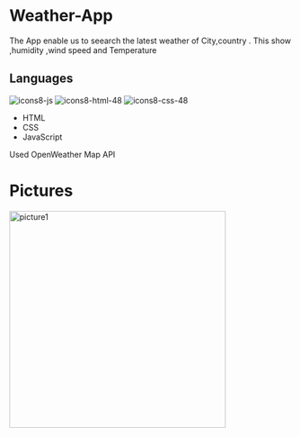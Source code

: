# Weather-App
The App enable us to seearch the latest weather of City,country . This show ,humidity ,wind speed and Temperature 

## Languages 
![icons8-js](https://github.com/Salarkhan-9/Weather-App/assets/98265148/3f9a4313-d0ea-4123-b4fa-1148838a2998)
![icons8-html-48](https://github.com/Salarkhan-9/Weather-App/assets/98265148/19357250-b4ac-40ca-83f1-1310aa12bd6c)
![icons8-css-48](https://github.com/Salarkhan-9/Weather-App/assets/98265148/bfe5572a-1d53-4d7c-a8e7-b5d1082e4d75)

- HTML
- CSS 
- JavaScript

Used OpenWeather Map API 

# Pictures
<img width="385" alt="picture1" src="https://github.com/Salarkhan-9/Weather-App/assets/98265148/2dd68dfc-28bb-4388-9b0f-3c0b23c4258f">
